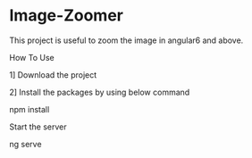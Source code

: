 # Image-Zoomer
This project is useful to zoom the image in angular6 and above.

How To Use

1] Download the project

2] Install the packages by using below command

npm install

Start the server

ng serve


